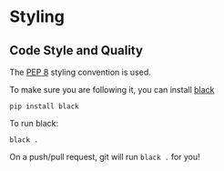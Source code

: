 # Styling

## Code Style and Quality

The [PEP 8](https://realpython.com/python-pep8/) styling convention is used.

To make sure you are following it, you can install [black](https://pypi.org/project/black/)

`pip install black`

To run black:

`black .`

On a push/pull request, git will run `black .` for you!